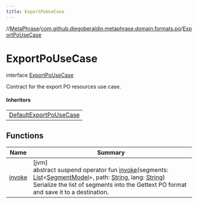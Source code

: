 ```yaml
---
title: ExportPoUseCase
---
```

//[MetaPhrase](../../../index.html)/[com.github.diegoberaldin.metaphrase.domain.formats.po](../index.html)/[ExportPoUseCase](index.html)



# ExportPoUseCase

interface [ExportPoUseCase](index.html)

Contract for the export PO resources use case.



#### Inheritors


| |
|---|
| [DefaultExportPoUseCase](../-default-export-po-use-case/index.html) |


## Functions


| Name | Summary |
|---|---|
| [invoke](invoke.html) | [jvm]<br>abstract suspend operator fun [invoke](invoke.html)(segments: [List](https://kotlinlang.org/api/latest/jvm/stdlib/kotlin.collections/-list/index.html)&lt;[SegmentModel](../../com.github.diegoberaldin.metaphrase.domain.project.data/-segment-model/index.html)&gt;, path: [String](https://kotlinlang.org/api/latest/jvm/stdlib/kotlin/-string/index.html), lang: [String](https://kotlinlang.org/api/latest/jvm/stdlib/kotlin/-string/index.html))<br>Serialize the list of segments into the Gettext PO format and save it to a destination. |

